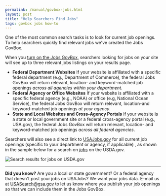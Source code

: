 ```yaml
---
permalink: /manual/govbox-jobs.html
layout: post
title: "Help Searchers Find Jobs"
tags: govbox jobs how-to
---
```


One of the most common search tasks is to look for current job openings. To help searchers quickly find relevant jobs we've created the Jobs GovBox.

When you [turn on the Jobs GovBox](/blog/how-to-select-the-modules-that-appear-on-your-results.html), searchers looking for jobs on your site will see up to three relevant jobs listings on your results page.

* **Federal Department Websites** If your website is affiliated with a specific federal department (e.g., Department of Commerce), the federal Jobs GovBox will return relevant, location- and keyword-matched job openings *across all agencies within your department*.
* **Federal Agency or Office Websites** If your website is affiliated with a specific federal agency (e.g., NOAA) or office (e.g, National Ocean Service), the federal Jobs GovBox will return relevant, location-and keyword-matched job openings *at your agency*.
* **State and Local Websites and Cross-Agency Portals** If your website is a state or local government site or a federal cross-agency portal (e.g., USA.gov), the federal Jobs GovBox will return relevant, location- and keyword-matched job openings *across all federal agencies*.

Searchers will also see a direct link to [USAJobs.gov](http://www.usajobs.gov) for all current job openings (specific to your department or agency, if applicable) , as shown in the sample below for a search on [*jobs*](http://usdasearch.usda.gov/search?affiliate=usda&query=jobs") on the USDA.gov.

<img class="img-polaroid" class="img-polaroid" alt="Search results for jobs on USDA.gov" src="http://f22818b4dfc10241d8a3-f1564c64756a8cfee25b6b19953b1d23.r31.cf2.rackcdn.com/tumblr_inline_mhpcdd93lO1qz4rgp.png"/>

---

 **Did you know?** Are you a local or state government? Or a federal agency that doesn't post your jobs on USAJobs? We want your jobs data. E-mail us at <USASearch@gsa.gov> to let us know where you publish your job openings so that we can include them in the Jobs GovBox.